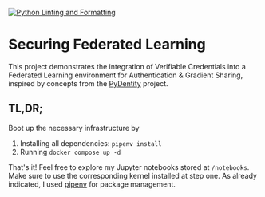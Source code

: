 [![Python Linting and Formatting](https://github.com/batcapricorn/didcomm-playground/actions/workflows/qa.yml/badge.svg)](https://github.com/batcapricorn/didcomm-playground/actions/workflows/qa.yml)

# Securing Federated Learning

This project demonstrates the integration of Verifiable Credentials into a Federated Learning environment for Authentication & Gradient Sharing, inspired by concepts from the [PyDentity](https://github.com/OpenMined/PyDentity) project.

## TL,DR;
Boot up the necessary infrastructure by
1. Installing all dependencies: `pipenv install`
2. Running `docker compose up -d`

That's it! Feel free to explore my Jupyter notebooks stored at `/notebooks`. Make sure to use the corresponding kernel installed at step one. As already indicated, I used [pipenv](https://pipenv.pypa.io/en/latest/) for package management.
